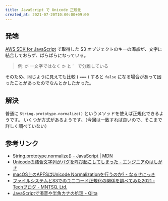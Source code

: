 ```yaml
---
title: JavaScript で Unicode 正規化
created_at: 2021-07-20T10:00:00+09:00
---
```


## 発端

[AWS SDK for JavaScript](https://aws.amazon.com/jp/sdk-for-javascript/) で取得した S3 オブジェクトのキーの濁点が、文字に結合しておらず、ばらばらになっている。

> 例:  `が` 一文字ではなく `か` と `゛` で分離している

そのため、同じように見えても比較 ( `===` ) すると `false` になる場合があって困ったことがあったのでなんとかしたかった。

## 解決

普通に `String.prototype.normalize()` というメソッドを使えば正規化できるようです。
いくつか方式があるようです。（今回は一致すれば良いので、そこまで詳しく調べていない）

## 参考リンク

- [String.prototype.normalize() - JavaScript | MDN](https://developer.mozilla.org/ja/docs/Web/JavaScript/Reference/Global_Objects/String/normalize)
- [Unicodeの結合文字列がバグを呼び起こしてしまった - エンジニアのはしがき](https://tm-progapp.hatenablog.com/entry/2021/03/13/122342)
- [macOS上のAPFSはUnicode Normalizationを行うのか? - なるせにっき](https://naruse.hateblo.jp/entry/2017/03/28/181519)
- [ファイルシステムとS3でのユニコード正規化の関係を調べてみた2021 - Techブログ - MNTSQ, Ltd.](https://tech.mntsq.co.jp/entry/2021/03/17/160000)
- [JavaScriptで濁音や半角カナの処理 - Qiita](https://qiita.com/jkr_2255/items/e0c039c438d3ebfd1a6a)